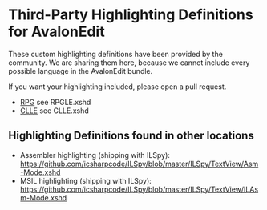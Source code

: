 Third-Party Highlighting Definitions for AvalonEdit
==================================================

These custom highlighting definitions have been provided by the community.
We are sharing them here, because we cannot include every possible language in the AvalonEdit bundle.

If you want your highlighting included, please open a pull request.

* [RPG](https://www.ibm.com/support/knowledgecenter/ssw_ibm_i_73/rbam6/rbam6clmain.htm) see RPGLE.xshd
* [CLLE](https://www.ibm.com/developerworks/ibmi/library/i-ibmi-rpg-support/index.html) see CLLE.xshd

Highlighting Definitions found in other locations
------------------------------------------------

* Assembler highlighting (shipping with ILSpy): https://github.com/icsharpcode/ILSpy/blob/master/ILSpy/TextView/Asm-Mode.xshd
* MSIL highlighting (shipping with ILSpy): https://github.com/icsharpcode/ILSpy/blob/master/ILSpy/TextView/ILAsm-Mode.xshd
